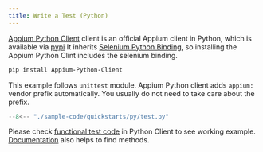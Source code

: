 ```yaml
---
title: Write a Test (Python)
---
```


[Appium Python Client](https://github.com/appium/python-client) client is
an official Appium client in Python, which is available via [pypi](https://pypi.org/project/Appium-Python-Client/)
It inherits [Selenium Python Binding](https://pypi.org/project/selenium/),
so installing the Appium Python Clint includes the selenium binding.

```bash
pip install Appium-Python-Client
```

This example follows `unittest` module.
Appium Python client adds `appium:` vendor prefix automatically.
You usually do not need to take care about the prefix.

```python title="test.py"
--8<-- "./sample-code/quickstarts/py/test.py"
```

Please check [functional test code](https://github.com/appium/python-client/tree/master/test/functional) in Python Client to see working example.
[Documentation](https://appium.github.io/python-client-sphinx/) also helps to find methods.

